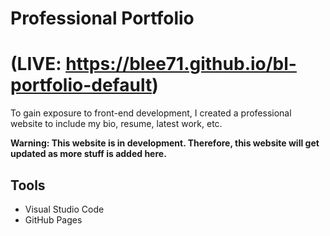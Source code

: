 # Professional Portfolio
# (LIVE: https://blee71.github.io/bl-portfolio-default)

To gain exposure to front-end development, I created a professional website to 
include my bio, resume, latest work, etc.

**Warning: This website is in development. Therefore, this website will get updated as more stuff is added here.**

## Tools

- Visual Studio Code
- GitHub Pages